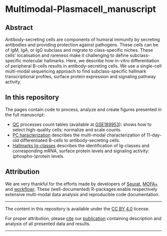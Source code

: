 # Multimodal-Plasmacell_manuscript


## Abstract

Antibody-secreting cells are components of humoral immunity by secreting antibodies and providing protection against pathogens. These cells can be of IgM, IgA, or IgG subclass and migrate to class-specific niches. These cells' localisation and rareness make it challenging to define subclass-specific molecular hallmarks. Here, we describe how in-vitro differentiation of peripheral B-cells results in antibody-secreting cells. We use a single-cell multi-modal sequencing approach to find subclass-specific hallmark transcriptional profiles, surface protein expression and signaling pathway activity.

## In this repository

The pages contain code to process, analyze and create figures presented in the full manuscript:

* [QC](QC.html) processes count tables (available at [GSE189953](https://www.ncbi.nlm.nih.gov/geo/query/acc.cgi?acc=GSE189953)): shows how to select high-quality cells; normalize and scale counts.   
* [PC haracterization](cellstate.html) describes the multi-modal characterization of 11-day-old differentiated B-cells to antibody-secreting cells.   
* [Hallmarks Ig-classes](hallmarks.html) describes the identification of Ig-classes and corresponding mRNA, surface protein levels and signaling activity: (phospho-)protein levels.   


## Attribution


We are very thankful for the efforts made by developers of [Seurat](https://satijalab.org/seurat/index.html), [MOFA+](https://biofam.github.io/MOFA2/) and  [workflowr](https://github.com/jdblischak/workflowr). These (well-documented) R-packages enable respectively extensive multi-modal data analysis and reproducible code documentation. 

------ 

The content in this repository is available under the [CC BY 4.0](https://github.com/vanbuggenum/Multimodal-Plasmacell_manuscript/blob/master/LICENSE.md) license. 

For proper attribution, please [cite](https://github.com/vanbuggenum/Multimodal-Plasmacell_manuscript/blob/master/CITATION.bib) our [publication](https://doi.org/10.1016/j.mcpro.2023.100492) containing description and analysis of all presented data and results.


------


